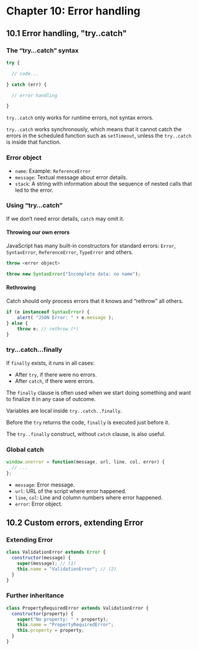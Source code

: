# Chapter 10: Error handling

## 10.1 Error handling, "try..catch"

### The “try…catch” syntax

```javascript
try {

  // code...

} catch (err) {

  // error handling

}
```

`try..catch` only works for runtime errors, not syntax errors.

`try..catch` works synchronously, which means that it cannot catch the errors in the scheduled function such as `setTimeout`, unless the `try..catch` is inside that function.

### Error object

* `name`: Example: `ReferenceError`
* `message`: Textual message about error details.
* `stack`: A string with information about the sequence of nested calls that led to the error.

### Using “try…catch”

If we don’t need error details, `catch` may omit it.

#### Throwing our own errors

JavaScript has many built-in constructors for standard errors: `Error`, `SyntaxError`, `ReferenceError`, `TypeError` and others.

```javascript
throw <error object>

throw new SyntaxError("Incomplete data: no name");
```

#### Rethrowing

Catch should only process errors that it knows and “rethrow” all others.

```javascript
if (e instanceof SyntaxError) {
    alert( "JSON Error: " + e.message );
} else {
    throw e; // rethrow (*)
}
```

### try…catch…finally

If `finally` exists, it runs in all cases:

* After `try`, if there were no errors.
* After `catch`, if there were errors.

The `finally` clause is often used when we start doing something and want to finalize it in any case of outcome.

Variables are local inside `try..catch..finally`.

Before the `try` returns the code, `finally` is executed just before it.

The `try..finally` construct, without `catch` clause, is also useful.

### Global catch

```javascript
window.onerror = function(message, url, line, col, error) {
  // ...
};
```

* `message`: Error message.
* `url`: URL of the script where error happened.
* `line`, `col`: Line and column numbers where error happened.
* `error`: Error object.

## 10.2 Custom errors, extending Error

### Extending Error

```javascript
class ValidationError extends Error {
  constructor(message) {
    super(message); // (1)
    this.name = "ValidationError"; // (2)
  }
}
```

### Further inheritance

```javascript
class PropertyRequiredError extends ValidationError {
  constructor(property) {
    super("No property: " + property);
    this.name = "PropertyRequiredError";
    this.property = property;
  }
}
```

